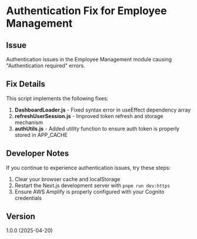 # Authentication Fix for Employee Management

## Issue
Authentication issues in the Employee Management module causing "Authentication required" errors.

## Fix Details
This script implements the following fixes:

1. **DashboardLoader.js** - Fixed syntax error in useEffect dependency array
2. **refreshUserSession.js** - Improved token refresh and storage mechanism
3. **authUtils.js** - Added utility function to ensure auth token is properly stored in APP_CACHE

## Developer Notes
If you continue to experience authentication issues, try these steps:

1. Clear your browser cache and localStorage
2. Restart the Next.js development server with `pnpm run dev:https`
3. Ensure AWS Amplify is properly configured with your Cognito credentials

## Version
1.0.0 (2025-04-20)
